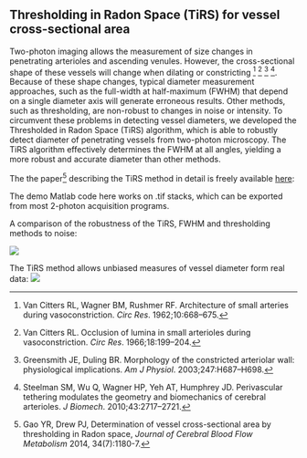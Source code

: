 ## Thresholding in Radon Space (TiRS) for vessel cross-sectional area


Two-photon imaging allows the measurement of size changes in penetrating arterioles and ascending venules.  However, the cross-sectional shape of these vessels will change when dilating or constricting [^1] [^2] [^3] [^4].  Because of these shape changes, typical diameter measurement approaches, such as the full-width at half-maximum (FWHM) that depend on a single diameter axis will generate erroneous results.  Other methods, such as thresholding, are non-robust to changes in noise or intensity.   To circumvent these problems in detecting vessel diameters, we developed the Thresholded in Radon Space (TiRS) algorithm, which is able to robustly detect diameter of penetrating vessels from two-photon microscopy.  The TiRS algorithm effectively determines the FWHM at all angles, yielding a more robust and accurate diameter than other methods.

The the paper[^5] describing the TiRS method in detail is freely available [here](https://www.ncbi.nlm.nih.gov/pmc/articles/PMC4083381/):

The demo Matlab code here works on .tif stacks, which can be exported from most 2-photon acquisition programs.  


A comparison of the robustness of the TiRS, FWHM and thresholding methods to noise:

![](https://www.ncbi.nlm.nih.gov/pmc/articles/PMC4083381/bin/jcbfm201467f3.jpg)


The TiRS method allows unbiased measures of vessel diameter form real data:
![](https://www.ncbi.nlm.nih.gov/pmc/articles/PMC4083381/bin/jcbfm201467f6.jpg)

[^1]:Van Citters RL, Wagner BM, Rushmer RF. Architecture of small arteries during vasoconstriction. *Circ Res*. 1962;10:668–675.

[^2]:Van Citters RL. Occlusion of lumina in small arterioles during vasoconstriction. *Circ Res*. 1966;18:199–204.

[^3]:Greensmith JE, Duling BR. Morphology of the constricted arteriolar wall: physiological implications. *Am J Physiol*. 2003;247:H687–H698.

[^4]:Steelman SM, Wu Q, Wagner HP, Yeh AT, Humphrey JD. Perivascular tethering modulates the geometry and biomechanics of cerebral arterioles. *J Biomech*. 2010;43:2717–2721.

[^5]:Gao YR, Drew PJ, Determination of vessel cross-sectional area by thresholding in Radon space, *Journal of Cerebral Blood Flow Metabolism* 2014, 34(7):1180-7.

